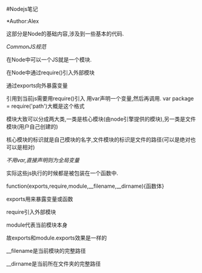 #Nodejs笔记

*Author:Alex

这部分是Node的基础内容,涉及到一些基本的代码.

*CommonJS规范*

在Node中可以一个JS就是一个模块.

在Node中通过require()引入外部模块

通过exports向外暴露变量

引用到当前js需要用require()引入 用var声明一个变量,然后再调用. var package = require('path')大概是这个格式

模块大致可以分成两大类,一类是核心模块(由node引擎提供的模块),另一类是文件模块(用户自己创建的)

核心模块的标识就是自己模块的名字,文件模块的标识是文件的路径(可以是绝对也可以是相对)

*不用var,直接声明则为全局变量*

实际这些js执行的时候都是被包装在一个函数中.

function(exports,require,module,__filename,__dirname){函数体}

exports用来暴露变量或函数

require引入外部模块

module代表当前模块本身

故exports和module.exports效果是一样的

__filename是当前模块的完整路径

__dirname是当前所在文件夹的完整路径
